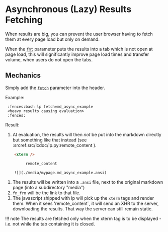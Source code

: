 # Asynchronous (Lazy) Results Fetching

When results are big, you can prevent the user browser having to fetch them at every page load but
only on demand.

When the [`fmt`](./parameters.md#fmt) parameter puts the results into a tab which is not open at
page load, this will significantly improve page load times and transfer volume, when users do not
open the tabs.



## Mechanics

Simply add the [`fetch`](./parameters.md#fetch)  parameter into the header.

Example:

```
 :fences:bash lp fetch=md_async_example
 <heavy results causing evaluation>
 :fences:
```


Result:

1. At evaluation, the results will then *not* be put into the markdown directly but something like that
  instead (see :srcref:src/lcdoc/lp.py:remote_content ).

```html
    <xterm />

         remote_content

    ![](./media/mypage.md_async_example.ansi)
```

1. The results will be written into a `.ansi` file, next to the original markdown page (into a
  subdirectory "media")
1. `fn_frm` will be the link to that file.
1. The javascript shipped with lp will pick up the `xterm` tags and render them. When it sees
   'remote_content`, it will send an XHR to the server, downloading the results. That way the server
   can still remain static.

!!! note
    The results are fetched only when the xterm tag is to be displayed - i.e. not while the tab
    containing it is closed.
